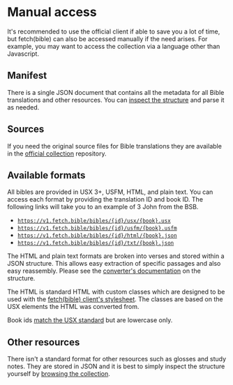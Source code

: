 
# Manual access

It's recommended to use the official client if able to save you a lot of time, but fetch(bible) can also be accessed manually if the need arises. For example, you may want to access the collection via a language other than Javascript.

## Manifest
There is a single JSON document that contains all the metadata for all Bible translations and other resources. You can [inspect the structure](https://v1.fetch.bible/manifest.json) and parse it as needed.

## Sources
If you need the original source files for Bible translations they are available in the [official collection](https://github.com/gracious-tech/fetch_collection) repository.

## Available formats
All bibles are provided in USX 3+, USFM, HTML, and plain text. You can access each format by providing the translation ID and book ID. The following links will take you to an example of 3 John from the BSB.

 * [`https://v1.fetch.bible/bibles/{id}/usx/{book}.usx`](https://v1.fetch.bible/bibles/eng_bsb/usx/3jn.usx)
 * [`https://v1.fetch.bible/bibles/{id}/usfm/{book}.usfm`](https://v1.fetch.bible/bibles/eng_bsb/usfm/3jn.usfm)
 * [`https://v1.fetch.bible/bibles/{id}/html/{book}.json`](https://v1.fetch.bible/bibles/eng_bsb/html/3jn.json)
 * [`https://v1.fetch.bible/bibles/{id}/txt/{book}.json`](https://v1.fetch.bible/bibles/eng_bsb/txt/3jn.json)

The HTML and plain text formats are broken into verses and stored within a JSON structure. This allows easy extraction of specific passages and also easy reassembly. Please see the [converter's documentation](https://github.com/gracious-tech/fetch/tree/master/converters/usx-to-json) on the structure.

The HTML is standard HTML with custom classes which are designed to be used with the [fetch(bible) client's stylesheet](https://github.com/gracious-tech/fetch/tree/master/client/src/css). The classes are based on the USX elements the HTML was converted from.

Book ids [match the USX standard](https://ubsicap.github.io/usx/vocabularies.html#usx-vocab-bookcode) but are lowercase only.

## Other resources
There isn't a standard format for other resources such as glosses and study notes. They are stored in JSON and it is best to simply inspect the structure yourself by [browsing the collection](https://v1.fetch.bible/).
